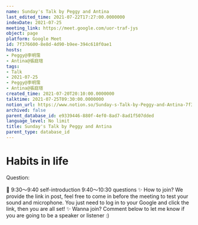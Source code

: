 ```yaml
---
name: Sunday's Talk by Peggy and Antina
last_edited_time: 2021-07-22T17:27:00.0000000
indexDate: 2021-07-25
meeting_link: https://meet.google.com/uor-traf-jys
object: page
platform: Google Meet
id: 7f376600-8e8d-4d90-b9ee-394c618f0ae1
hosts:
- Peggy@李明霈
- Antina@張庭瑄
tags:
- Talk
- 2021-07-25
- Peggy@李明霈
- Antina@張庭瑄
created_time: 2021-07-20T20:10:00.0000000
talktime: 2021-07-25T09:30:00.0000000
notion_url: https://www.notion.so/Sunday-s-Talk-by-Peggy-and-Antina-7f3766008e8d4d90b9ee394c618f0ae1
archived: false
parent_database_id: e9339446-880f-4ef0-8ad7-8ad1f507dded
language_level: No limit
title: Sunday's Talk by Peggy and Antina
parent_type: database_id
---
```


# Habits in life
Question:
   
   
   
   
   
📅
9:30～9:40 self-introduction
9:40～10:30 questions
✨
How to join?
We provide the link in post, feel free to come in before the meeting to test your sound and microphone. You just need to log in to your Google and click the link, then you are all set!
✨
Wanna join?
Comment below to let me know if you are going to be a speaker or listener :)


